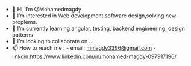 - 👋 Hi, I’m @Mohamedmagdy
- 👀 I’m interested in Web development,software design,solving new proplems.
- 🌱 I’m currently learning angular, testing, backend engineering, design patterns
- 💞️ I’m looking to collaborate on ...
- 📫 How to reach me :
                  -  email: mmagdy3396@gmail.com
                  -  linkdin:https://www.linkedin.com/in/mohamed-magdy-097917196/

<!---
Mohamedmagdy1790/Mohamedmagdy1790 is a ✨ special ✨ repository because its `README.md` (this file) appears on your GitHub profile.
You can click the Preview link to take a look at your changes.
--->
